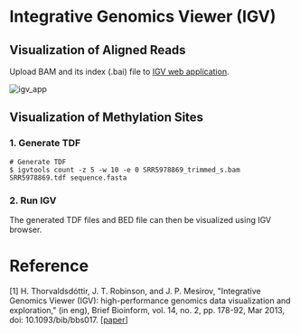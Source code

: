 # Integrative Genomics Viewer (IGV)



## Visualization of Aligned Reads

Upload BAM and its index (.bai) file to [IGV web application](https://igv.org/app/).

![igv_app](../assets/images/M4/IGV.png)



## Visualization of Methylation Sites




### 1. Generate TDF

```shell
# Generate TDF
$ igvtools count -z 5 -w 10 -e 0 SRR5978869_trimmed_s.bam SRR5978869.tdf sequence.fasta
```



### 2. Run IGV

The generated TDF files and BED file can then be visualized using IGV browser.



# Reference

[1] H. Thorvaldsdóttir, J. T. Robinson, and J. P. Mesirov, "Integrative Genomics Viewer (IGV): high-performance genomics data visualization and exploration," (in eng), Brief Bioinform, vol. 14, no. 2, pp. 178-92, Mar 2013, doi: 10.1093/bib/bbs017. [[paper](https://pubmed.ncbi.nlm.nih.gov/22517427/)]